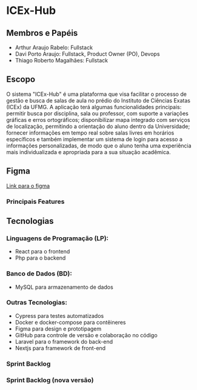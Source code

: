 # ICEx-Hub

## Membros e Papéis

- Arthur Araujo Rabelo: Fullstack
- Davi Porto Araujo: Fullstack, Product Owner (PO), Devops
- Thiago Roberto Magalhães: Fullstack

## Escopo

O sistema "ICEx-Hub" é uma plataforma que visa facilitar o processo de gestão e busca de salas de aula no prédio do Instituto de Ciências Exatas (ICEx) da UFMG. A aplicação terá algumas funcionalidades principais: permitir busca por disciplina, sala ou professor, com suporte a variações gráficas e erros ortográficos; disponibilizar mapa integrado com serviços de localização, permitindo a orientação do aluno dentro da Universidade; fornecer informações em tempo real sobre salas livres em horários específicos e também implementar um sistema de login para acesso a informações personalizadas, de modo que o aluno tenha uma experiência mais individualizada e apropriada para a sua situação acadêmica.

## Figma

[Link para o figma](https://www.figma.com/file/9E03uUlkhs4tlAyjkWmJHx/ICEx-Hub?type=design&node-id=202%3A2&mode=design&t=viZ9WwJ73szRuBgV-1)

### Principais Features

## Tecnologias

### Linguagens de Programação (LP):

- React para o frontend
- Php para o backend

### Banco de Dados (BD):

- MySQL para armazenamento de dados

### Outras Tecnologias:

- Cypress para testes automatizados
- Docker e docker-compose para contêineres
- Figma para design e prototipagem
- GitHub para controle de versão e colaboração no código
- Laravel para o framework do back-end
- Nextjs para framework de front-end

### Sprint Backlog

### Sprint Backlog (nova versão)

